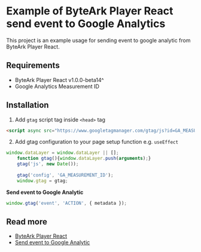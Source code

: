 # Example of ByteArk Player React send event to Google Analytics

This project is an example usage for sending event to google analytic from ByteArk Player React.

## Requirements
* ByteArk Player React v1.0.0-beta14^
* Google Analytics Measurement ID

## Installation

1. Add `gtag` script tag inside `<head>` tag
```html
<script async src="https://www.googletagmanager.com/gtag/js?id=GA_MEASUREMENT_ID"></script>
```

2. Add gtag configuration to your page setup function e.g. `useEffect`
```js
window.dataLayer = window.dataLayer || [];
    function gtag(){window.dataLayer.push(arguments);}
    gtag('js', new Date());
  
    gtag('config', 'GA_MEASUREMENT_ID');
    window.gtag = gtag;
```

**Send event to Google Analytic**

```js
window.gtag('event', 'ACTION', { metadata });
```

## Read more
- [ByteArk Player React](https://github.com/byteark/byteark-player-react)
- [Send event to Google Analytic](https://developers.google.com/analytics/devguides/collection/gtagjs/sending-data)